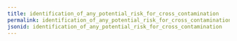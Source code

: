 ```yaml
---
title: identification_of_any_potential_risk_for_cross_contamination
permalink: identification_of_any_potential_risk_for_cross_contamination.html
jsonid: identification_of_any_potential_risk_for_cross_contamination
---
```

